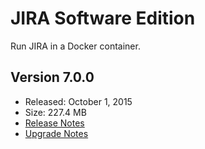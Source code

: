 # JIRA Software Edition
Run JIRA in a Docker container.

## Version 7.0.0
- Released: October 1, 2015
- Size: 227.4 MB
- [Release Notes](https://confluence.atlassian.com/jirasoftware/jira-software-7-0-0-release-notes-776997721.html)
- [Upgrade Notes](https://confluence.atlassian.com/migration/jira-7)
